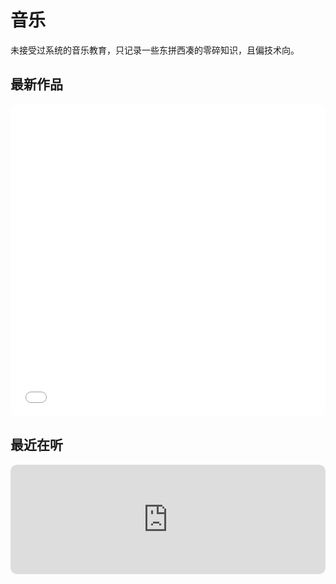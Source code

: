 # 音乐

未接受过系统的音乐教育，只记录一些东拼西凑的零碎知识，且偏技术向。

## 最新作品

<iframe src="//player.bilibili.com/player.html?aid=446392680&bvid=BV1uj411d7PW&cid=1212876698&p=1" scrolling="no" border="0" frameborder="0" framespacing="0" allowfullscreen="true" height="500" style="width:100%;max-width:660px;overflow:hidden;border-radius:10px;"></iframe>

## 最近在听

<iframe allow="autoplay *; encrypted-media *; fullscreen *; clipboard-write" frameborder="0" height="175" style="width:100%;max-width:660px;overflow:hidden;border-radius:10px;" sandbox="allow-forms allow-popups allow-same-origin allow-scripts allow-storage-access-by-user-activation allow-top-navigation-by-user-activation" src="https://embed.music.apple.com/cn/album/die-alone/1735322545?i=1735322547"></iframe>